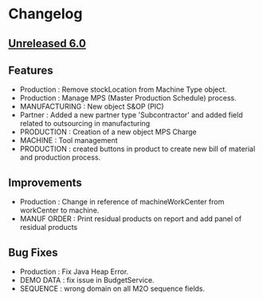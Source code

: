 # Changelog
## [Unreleased 6.0]
## Features

- Production : Remove stockLocation from Machine Type object.
- Production : Manage MPS (Master Production Schedule) process.
- MANUFACTURING : New object S&OP (PIC)
- Partner : Added a new partner type 'Subcontractor' and added field related to outsourcing in manufacturing
- PRODUCTION : Creation of a new object MPS Charge
- MACHINE : Tool management
- PRODUCTION : created buttons in product to create new bill of material and production process.


## Improvements
- Production : Change in reference of machineWorkCenter from workCenter to machine.
- MANUF ORDER : Print residual products on report and add panel of residual products

## Bug Fixes
- Production : Fix Java Heap Error.
- DEMO DATA : fix issue in BudgetService.
- SEQUENCE : wrong domain on all M2O sequence fields.

[Unreleased 6.0]: https://github.com/axelor/axelor-business-suite/compare/dev...wip
